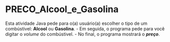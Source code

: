 # PRECO_Alcool_e_Gasolina
 Esta atividade Java pede para o(a) usuário(a) escolher o tipo de um combústivel: **Alcool** ou **Gasolina**.  - Em seguida, o programa pede para você digitar o _volume_ do combústivel.  - No final, o programa mostrará o *__preço__*.

